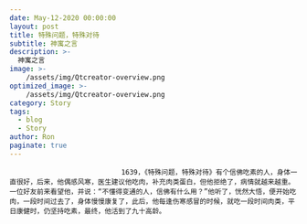 ```yaml
---
date: May-12-2020 00:00:00
layout: post
title: 特殊问题，特殊对待
subtitle: 神寓之言
description: >-
  神寓之言
image: >-
    /assets/img/Qtcreator-overview.png
optimized_image: >-
    /assets/img/Qtcreator-overview.png
category: Story
tags:
  - blog
  - Story
author: Ron
paginate: true
---
```


							　　1639，《特殊问题，特殊对待》有个信佛吃素的人，身体一直很好，后来，他偶感风寒，医生建议他吃肉，补充肉类蛋白，但他拒绝了，病情就越来越重。一位好友前来看望他，并说：“不懂得变通的人，信佛有什么用？”他听了，恍然大悟，便开始吃肉，一段时间过去了，身体慢慢康复了，此后，他每逢伤寒感冒的时候，就吃一段时间肉类，平日康健时，仍坚持吃素，最终，他活到了九十高龄。
							
							
						
